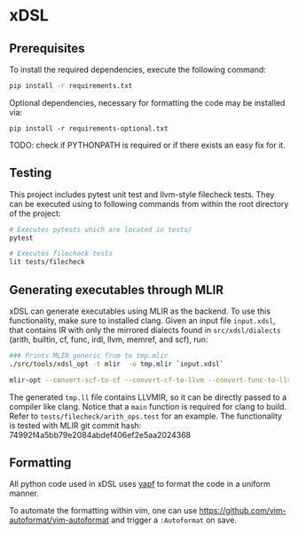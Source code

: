 # xDSL

## Prerequisites

To install the required dependencies, execute the following command:

```bash
pip install -r requirements.txt
```

Optional dependencies, necessary for formatting the code may be installed via:

```
pip install -r requirements-optional.txt
```

TODO: check if PYTHONPATH is required or if there exists an easy fix for it.

## Testing

This project includes pytest unit test and llvm-style filecheck tests. They can
be executed using to following commands from within the root directory of the
project:

```bash
# Executes pytests which are located in tests/
pytest

# Executes filecheck tests
lit tests/filecheck
```

## Generating executables through MLIR

xDSL can generate executables using MLIR as the backend. To use this
functionality, make sure to installed clang. Given an input file `input.xdsl`,
that contains IR with only the mirrored dialects found in `src/xdsl/dialects`
(arith, builtin, cf, func, irdl, llvm, memref, and scf), run:

```bash
### Prints MLIR generic from to tmp.mlir
./src/tools/xdsl_opt -t mlir  -o tmp.mlir `input.xdsl`

mlir-opt --convert-scf-to-cf --convert-cf-to-llvm --convert-func-to-llvm --convert-arith-to-llvm --convert-memref-to-llvm --reconcile-unrealized-casts tmp.mlir | mlir-translate --mlir-to-llvmir > tmp.ll
```

The generated `tmp.ll` file contains LLVMIR, so it can be directly passed to a
compiler like clang. Notice that a `main` function is required for clang to
build. Refer to `tests/filecheck/arith_ops.test` for an example. The
functionality is tested with MLIR git commit hash:
74992f4a5bb79e2084abdef406ef2e5aa2024368


## Formatting

All python code used in xDSL uses [yapf](https://github.com/google/yapf) to
format the code in a uniform manner.

To automate the formatting within vim, one can use
https://github.com/vim-autoformat/vim-autoformat and trigger a `:Autoformat` on
save.
